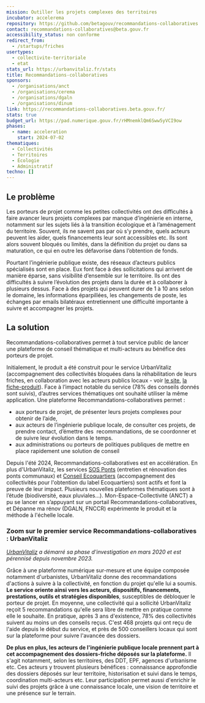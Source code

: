 ```yaml
---
mission: Outiller les projets complexes des territoires
incubator: accelerema
repository: https://github.com/betagouv/recommandations-collaboratives
contact: recommandations-collaboratives@beta.gouv.fr
accessibility_status: non conforme
redirect_from:
  - /startups/friches
usertypes:
  - collectivite-territoriale
  - etat
stats_url: https://urbanvitaliz.fr/stats
title: Recommandations-collaboratives
sponsors:
  - /organisations/anct
  - /organisations/cerema
  - /organisations/dgaln
  - /organisations/dinum
link: https://recommandations-collaboratives.beta.gouv.fr/
stats: true
budget_url: https://pad.numerique.gouv.fr/rHMnemklQm6Sww5yVCI9ow
phases:
  - name: acceleration
    start: 2024-07-02
thematiques:
  - Collectivités
  - Territoires
  - Écologie
  - Administratif
techno: []
---
```

## Le problème 

Les porteurs de projet comme les petites collectivités ont des difficultés à faire avancer leurs projets complexes par manque d’ingénierie en interne, notamment sur les sujets liés à la transition écologique et à l’aménagement du territoire. Souvent, ils ne savent pas par où s’y prendre, quels acteurs peuvent les aider, quels financements leur sont accessibles etc. Ils sont alors souvent bloqués ou limités, dans la définition du projet ou dans sa maturation, ce qui en outre les défavorise dans l’obtention de fonds.

Pourtant l’ingénierie publique existe, des réseaux d’acteurs publics spécialisés sont en place. Eux font face à des sollicitations qui arrivent de manière éparse, sans visibilité d’ensemble sur le territoire. Ils ont des difficultés à suivre l’évolution des projets dans la durée et à collaborer à plusieurs dessus. Face à des projets qui peuvent durer de 1 à 10 ans selon le domaine, les informations éparpillées, les changements de poste, les échanges par emails bilatéraux entretiennent une difficulté importante à suivre et accompagner les projets.

## La solution

Recommandations-collaboratives permet à tout service public de lancer une plateforme de conseil thématique et multi-acteurs au bénéfice des porteurs de projet. 

Initialement, le produit a été construit pour le service UrbanVitaliz (accompagnement des collectivités bloquées dans la réhabilitation de leurs friches, en collaboration avec les acteurs publics locaux - voir [le site](https://urbanvitaliz.fr/), [la fiche-produit](https://beta.gouv.fr/startups/urbanvitaliz.html)). Face à l’impact notable du service (78% des conseils donnés sont suivis), d’autres services thématiques ont souhaité utiliser la même application. 
Une plateforme Recommandations-collaboratives permet : 

- aux porteurs de projet, de présenter leurs projets complexes pour obtenir de l’aide, 
- aux acteurs de l’ingénierie publique locale, de consulter ces projets, de prendre contact, d’émettre des  recommandations, de se coordonner et de suivre leur évolution dans le temps.
- aux administrations ou porteurs de politiques publiques de mettre en place rapidement une solution de conseil

Depuis l'été 2024, Recommandations-collaboratives est en accélération. En plus d'UrbanVitaliz, les services [SOS Ponts](https://sosponts.recoconseil.fr/) (entretien et rénovation des ponts communaux) et [Conseil Ecoquartiers](https://ecoquartiers.recoconseil.fr/) (accompagnement des collectivités pour l'obtention du label Ecoquartiers) sont actifs et font la preuve de leur impact. Plusieurs nouvelles plateformes thématiques sont à l’étude (biodiversité, eaux pluviales…). Mon-Espace-Collectivité (ANCT) a pu se lancer en s’appuyant sur un portail Recommandations-collaboratives, et Dépanne ma rénov (DGALN, FNCCR) expérimente le produit et la méthode à l'échelle locale. 


### Zoom sur le premier service Recommandations-collaboratives : UrbanVitaliz

*[UrbanVitaliz](https://beta.gouv.fr/startups/urbanvitaliz.html) a démarré sa phase d'investigation en mars 2020 et est pérennisé depuis novembre 2023.*

Grâce à une plateforme numérique sur-mesure et une équipe composée notamment d'urbanistes, UrbanVitaliz donne des recommandations d'actions à suivre à la collectivité, en fonction du projet qu'elle lui a soumis. **Le service oriente ainsi vers les acteurs, dispositifs, financements, prestations, outils et stratégies disponibles**, susceptibles de débloquer le porteur de projet. En moyenne, une collectivité qui a sollicité UrbanVitaliz reçoit 5 recommandations qu'elle sera libre de mettre en pratique comme elle le souhaite. En pratique, après 3 ans d'existence, 78% des collectivités suivent au moins un des conseils reçus.
C'est 468 projets qui ont reçu de l'aide depuis le début du service, et près de 500 conseillers locaux qui sont sur la plateforme pour suivre l'avancée des dossiers.

**De plus en plus, les acteurs de l'ingénierie publique locale prennent part à cet accompagnement des dossiers-friche déposés sur la plateforme.** Il s'agit notamment, selon les territoires, des DDT, EPF, agences d'urbanisme etc. Ces acteurs y trouvent plusieurs bénéfices : connaissance approfondie des dossiers déposés sur leur territoire, historisation et suivi dans le temps, coordination multi-acteurs etc. Leur participation permet aussi d'enrichir le suivi des projets grâce à une connaissance locale, une vision de territoire et une présence sur le terrain.
